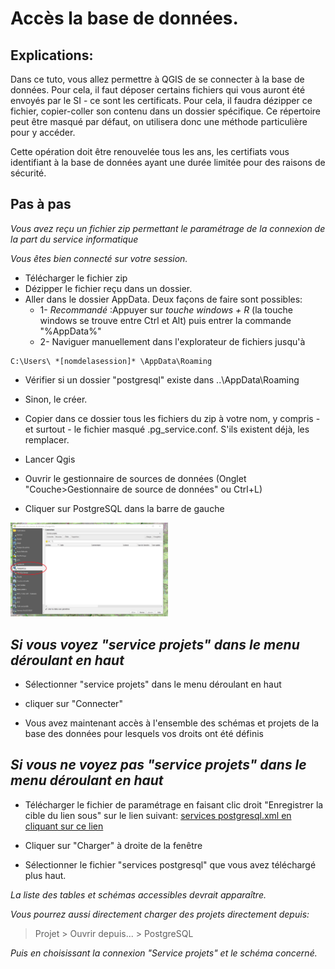 # Accès la base de données.



## Explications:
Dans ce tuto, vous allez permettre à QGIS de se connecter à la base de données. Pour cela, il faut déposer certains fichiers
qui vous auront été envoyés par le SI  - ce sont les certificats.
Pour cela, il faudra dézipper ce fichier, copier-coller son contenu dans un dossier spécifique. 
Ce répertoire peut être masqué par défaut, on utilisera donc une méthode particulière pour y accéder. 

Cette opération doit être renouvelée tous les ans, les certifiats vous identifiant à la base de données ayant une durée
limitée pour des raisons de sécurité. 


## Pas à pas

 _Vous avez reçu un fichier zip permettant le paramétrage de la connexion de la part du service informatique_
 
 _Vous êtes bien connecté sur votre session._


- Télécharger le fichier zip 
- Dézipper le fichier reçu dans un dossier. 
- Aller dans le dossier AppData. Deux façons de faire sont possibles:
	- 1- _Recommandé_ :Appuyer sur  _touche windows + R_ (la touche windows se trouve entre Ctrl et Alt) puis entrer la commande "%AppData%"
	- 2- Naviguer manuellement dans l'explorateur de fichiers jusqu'à
```
C:\Users\ *[nomdelasession]* \AppData\Roaming
```

- Vérifier si un dossier "postgresql" existe dans ..\AppData\Roaming  
- Sinon, le créer.

- Copier dans ce dossier tous les fichiers du zip à votre nom, y compris - et surtout - le fichier masqué .pg_service.conf. S'ils existent déjà, les remplacer.


- Lancer Qgis

- Ouvrir le gestionnaire de sources de données (Onglet "Couche>Gestionnaire de source de données" ou Ctrl+L) 

- Cliquer sur PostgreSQL dans la barre de gauche
<img src="./img/gestionnaire_sources_pg.png" alt= “” width="50%" height="50%"> 

## _Si vous voyez "service projets" dans le menu déroulant en haut_

- Sélectionner "service projets" dans le menu déroulant en haut

- cliquer sur "Connecter"

- Vous avez maintenant accès à l'ensemble des schémas et projets de la base des données pour lesquels vos droits ont été définis

## _Si vous ne voyez pas "service projets" dans le menu déroulant en haut_

- Télécharger le fichier de paramétrage en faisant clic droit "Enregistrer la cible du lien sous" sur le lien suivant:  [services postgresql.xml en cliquant sur ce lien](https://raw.githubusercontent.com//PnMercantour/donnees/main/tutos/ressources/services%20postgresql.xml)

- Cliquer sur "Charger" à droite de la fenêtre

- Sélectionner le fichier "services postgresql" que vous avez téléchargé plus haut. 

_La liste des tables et schémas accessibles devrait apparaître._





_Vous pourrez aussi directement charger des projets directement depuis:_
> Projet > Ouvrir depuis... > PostgreSQL

_Puis en choisissant la connexion "Service projets" et le schéma concerné._




